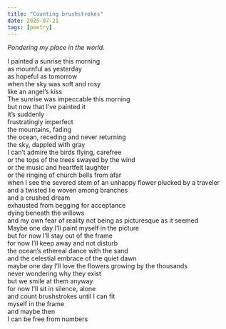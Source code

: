 ```yaml
---
title: "Counting brushstrokes"
date: 2025-07-21
tags: [poetry]
---
```


*Pondering my place in the world.*

I painted a sunrise this morning<br>
as mournful as yesterday<br>
as hopeful as tomorrow<br>
when the sky was soft and rosy<br>
like an angel’s kiss<br>
The sunrise was impeccable this morning<br>
but now that I’ve painted it<br>
it’s suddenly<br>
frustratingly imperfect<br>
the mountains, fading<br>
the ocean, receding and never returning<br>
the sky, dappled with gray<br>
I can’t admire the birds flying, carefree<br>
or the tops of the trees swayed by the wind<br>
or the music and heartfelt laughter<br>
or the ringing of church bells from afar<br>
when I see the severed stem of an unhappy flower plucked by a traveler<br>
and a twisted lie woven among branches<br>
and a crushed dream<br>
exhausted from begging for acceptance<br>
dying beneath the willows<br>
and my own fear of reality not being as picturesque as it seemed<br>
Maybe one day I’ll paint myself in the picture<br>
but for now I’ll stay out of the frame<br>
for now I’ll keep away and not disturb<br>
the ocean’s ethereal dance with the sand<br>
and the celestial embrace of the quiet dawn<br>
maybe one day I’ll love the flowers growing by the thousands<br>
never wondering why they exist<br>
but we smile at them anyway<br>
for now I’ll sit in silence, alone<br>
and count brushstrokes until I can fit<br>
myself in the frame<br>
and maybe then<br>
I can be free from numbers<br>
